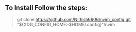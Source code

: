 ## To Install Follow the steps:
> git clone https://github.com/Nithish6606/nvim_config.git "${XDG_CONFIG_HOME:-$HOME/.config}"/nvim
